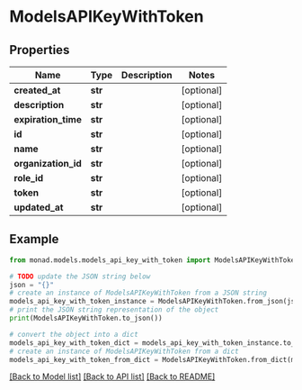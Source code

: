 # ModelsAPIKeyWithToken


## Properties

Name | Type | Description | Notes
------------ | ------------- | ------------- | -------------
**created_at** | **str** |  | [optional] 
**description** | **str** |  | [optional] 
**expiration_time** | **str** |  | [optional] 
**id** | **str** |  | [optional] 
**name** | **str** |  | [optional] 
**organization_id** | **str** |  | [optional] 
**role_id** | **str** |  | [optional] 
**token** | **str** |  | [optional] 
**updated_at** | **str** |  | [optional] 

## Example

```python
from monad.models.models_api_key_with_token import ModelsAPIKeyWithToken

# TODO update the JSON string below
json = "{}"
# create an instance of ModelsAPIKeyWithToken from a JSON string
models_api_key_with_token_instance = ModelsAPIKeyWithToken.from_json(json)
# print the JSON string representation of the object
print(ModelsAPIKeyWithToken.to_json())

# convert the object into a dict
models_api_key_with_token_dict = models_api_key_with_token_instance.to_dict()
# create an instance of ModelsAPIKeyWithToken from a dict
models_api_key_with_token_from_dict = ModelsAPIKeyWithToken.from_dict(models_api_key_with_token_dict)
```
[[Back to Model list]](../README.md#documentation-for-models) [[Back to API list]](../README.md#documentation-for-api-endpoints) [[Back to README]](../README.md)


